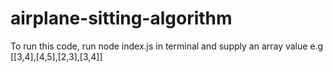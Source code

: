 # airplane-sitting-algorithm
To run this code, run node index.js in terminal and supply an array value e.g [[3,4],[4,5],[2,3],[3,4]]
